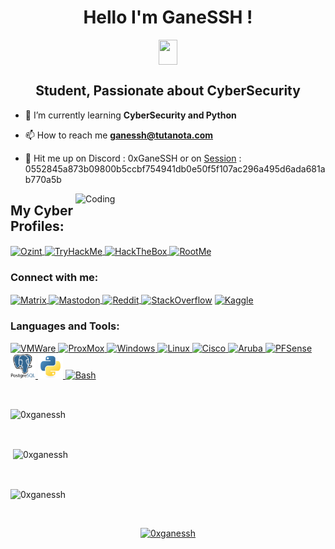 <h1 align="center"> Hello I'm GaneSSH !</h1>
<p align="center">
  <img align="center" src="https://user-images.githubusercontent.com/18350557/176309783-0785949b-9127-417c-8b55-ab5a4333674e.gif" width="30" height="40"/>
  </p>
<h2 align="center">Student, Passionate about CyberSecurity</h2>



- 🌱 I’m currently learning **CyberSecurity and Python**

- 📫 How to reach me **ganessh@tutanota.com**

- 🔐 Hit me up on Discord : 0xGaneSSH or on [Session](https://getsession.org/) : 0552845a873b09800b5ccbf754941db0e50f5f107ac296a495d6ada681ab770a5b
  
<img align="right" alt="Coding" width="400" src="https://cdn.dribbble.com/users/1162077/screenshots/3848914/programmer.gif"/>
<h2 align="left">My Cyber Profiles:</h2>
<p align="left">
<a href="https://ozint.eu/ozinter/18970/" target="_blank" rel="noreferrer"> <img align="center" src="https://media.licdn.com/dms/image/D4E0BAQHFeM1GaaOcAQ/company-logo_200_200/0/1698570252562/ozint_eu_logo?e=1710374400&v=beta&t=U2pLUO0KTQ9S_i8QGm1bNKyOQLxUOHQoCt9ouJSTNKE" alt="Ozint" width="30" height="40"/> </a> <a href="https://tryhackme.com/p/GaneSSH" target="_blank" rel="noreferrer"> <img align="center" src="https://assets.tryhackme.com/img/logo/tryhackme_logo_full.svg" alt="TryHackMe" width="30" height="40"/> </a> <a href="https://app.hackthebox.com/users/1765572" target="_blank" rel="noreferrer"> <img align="center" src="https://s2.qwant.com/thumbr/200x199/f/b/26e178de9cf920ed68868692063df69a63e881e08f91740b42dd2326d9fb4d/th.jpg?u=https%3A%2F%2Ftse2.explicit.bing.net%2Fth%3Fid%3DOIP.CjDk7uzqoJ_E6uv5MlYSMwAAAA%26pid%3DApi&q=0&b=1&p=0&a=0" alt="HackTheBox" width="30" height="40"/> </a> <a href="https://www.root-me.org/GaneSSH?lang=fr#3cf09381235b8230a43effe81218f701" target="_blank" rel="noreferrer"> <img align="center" src="https://www.root-me.org/IMG/logo/siteon0.svg?1637496509" alt="RootMe" width="30" height="40"/> </a> </p>

<h3 align="left">Connect with me:</h3>
<p align="left">
<a href="https://matrix.to/#/@ganessh:matrix.org" target="_blank" rel="noreferrer"> <img align="center" src="https://matrix.org/images/matrix-logo-white.svg" alt="Matrix" width="30" height="40"/> </a> <a href="https://mastodon.social/@GaneSSH" target="_blank" rel="noreferrer"> <img align="center" src="https://joinmastodon.org/logos/logo-purple.svg" alt="Mastodon" width="30" height="40"/> </a> <a href="https://www.reddit.com/user/0xGaneSSH" target="_blank" rel="noreferrer"> <img align="center" src="https://styles.redditmedia.com/t5_5s5qbl/styles/communityIcon_tqrzte0yaa3c1.png?width=256&s=68dd932ab9764fd3ccb44dc62410f0e92d41a01f" alt="Reddit" width="30" height="40"/> </a> <a href="https://stackoverflow.com/users/23094672" target="blank"><img align="center" src="https://raw.githubusercontent.com/rahuldkjain/github-profile-readme-generator/master/src/images/icons/Social/stack-overflow.svg" alt="StackOverflow" height="30" width="40" /></a>
<a href="https://kaggle.com/ganessh" target="blank"><img align="center" src="https://raw.githubusercontent.com/rahuldkjain/github-profile-readme-generator/master/src/images/icons/Social/kaggle.svg" alt="Kaggle" height="30" width="40" /></a> 
</p>

<h3 align="left">Languages and Tools:</h3>
<p align="left"> <a href="https://www.vmware.com/fr.html" target="_blank" rel="noreferrer"> <img src="https://s2.qwant.com/thumbr/0x380/e/1/4afb08da7ac63ee37d1b1ad7303dff30e27d35139e19f47478bebb6445183e/1200px-Vmware_workstation_16_icon.svg_-850x849.png?u=https%3A%2F%2Ftagcrack.com%2Fwp-content%2Fuploads%2F2021%2F05%2F1200px-Vmware_workstation_16_icon.svg_-850x849.png&q=0&b=1&p=0&a=0" alt="VMWare" width="40" height="40"/> </a> <a href="https://www.proxmox.com/en/" target="_blank" rel="noreferrer"> <img src="https://s2.qwant.com/thumbr/0x380/7/2/e74ff8ad6367dbf91d35aa9d24e34f9f5ad61579f992da417d991271a9578f/SW.ProxmoxLogo.png?u=https%3A%2F%2Fwww.serverwatch.com%2Fwp-content%2Fuploads%2F2021%2F10%2FSW.ProxmoxLogo.png&q=0&b=1&p=0&a=0" alt="ProxMox" width="40" height="40"/> </a> <a href="https://www.microsoft.com/fr-fr/windows-server" target="_blank" rel="noreferrer"> <img src="https://s2.qwant.com/thumbr/0x380/7/9/e43c39368adc99a208f2add1c1eac6fe52b82709b77baf9c4bed7366e9786a/microsoft-windows-22-logo-png-transparent.png?u=https%3A%2F%2Fcdn.freebiesupply.com%2Flogos%2Flarge%2F2x%2Fmicrosoft-windows-22-logo-png-transparent.png&q=0&b=1&p=0&a=0" alt="Windows" width="40" height="40"/> </a> <a href="https://www.linux.org/" target="_blank" rel="noreferrer"> <img src="https://www.vectorlogo.zone/logos/linux/linux-icon.svg" alt="Linux" width="40" height="40"/> </a> <a href="https://www.cisco.com/" target="_blank" rel="noreferrer"> <img src="https://s2.qwant.com/thumbr/0x380/e/9/64782d976b619894c76438869a051246ab67b100749e55d064adb2cf7bb2e0/cisco-emblem.jpg?u=https%3A%2F%2F1000logos.net%2Fwp-content%2Fuploads%2F2016%2F11%2Fcisco-emblem.jpg&q=0&b=1&p=0&a=0" alt="Cisco" width="40" height="40"/> </a> <a href="https://www.arubanetworks.com/fr/produits/commutateurs/" target="_blank" rel="noreferrer"> <img src="https://s1.qwant.com/thumbr/700x0/8/a/a7a022f8c0d239b1a09e9ffc47a4eee01665030e1bb5b564715625b53db9b7/Aruba_Networks_logo.svg.png?u=https%3A%2F%2Fwww.watel.nl%2Fimages%2Fmerken%2Fhp%2520aruba%2FAruba_Networks_logo.svg.png&q=0&b=1&p=0&a=0" alt="Aruba" width="40" height="40"/> </a> <a href="https://www.pfsense.org/" target="_blank" rel="noreferrer"> <img src="https://s2.qwant.com/thumbr/0x380/6/2/8f337bc4154039398272406f6eb72c6182f7239e32459485430f6832048411/category-66.png?u=https%3A%2F%2Fforum.netgate.com%2Fassets%2Fuploads%2Fcategory%2Fcategory-66.png&q=0&b=1&p=0&a=0" alt="PFSense" width="40" height="40"/> </a> <a href="https://www.postgresql.org" target="_blank" rel="noreferrer"> <img src="https://raw.githubusercontent.com/devicons/devicon/master/icons/postgresql/postgresql-original-wordmark.svg" alt="PostGreSQL" width="40" height="40"/> </a> <a href="https://www.python.org" target="_blank" rel="noreferrer"> <img src="https://raw.githubusercontent.com/devicons/devicon/master/icons/python/python-original.svg" alt="Python" width="40" height="40"/> </a> <a href="https://www.gnu.org/software/bash/" target="_blank" rel="noreferrer"> <img src="https://www.vectorlogo.zone/logos/gnu_bash/gnu_bash-icon.svg" alt="Bash" width="40" height="40"/> </a>   </p>

<br>
<p><img align="center" src="https://github-readme-stats.vercel.app/api/top-langs?username=0xganessh&show_icons=true&locale=en&layout=compact" alt="0xganessh" /></p>
<br>
<p>&nbsp;<img align="center" src="https://github-readme-stats.vercel.app/api?username=0xganessh&show_icons=true&locale=en" alt="0xganessh" /></p>
<br>
<p><img align="center" src="https://github-readme-streak-stats.herokuapp.com/?user=0xganessh&" alt="0xganessh" /></p>
<br>
<p align="center"> <a href="https://github.com/ryo-ma/github-profile-trophy"><img src="https://github-profile-trophy.vercel.app/?username=0xganessh" alt="0xganessh" /></a> </p>
